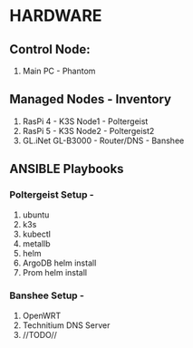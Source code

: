 # HARDWARE
## Control Node:
1. Main PC - Phantom

## Managed Nodes - Inventory
1. RasPi 4 - K3S Node1 - Poltergeist
2. RasPi 5 - K3S Node2 - Poltergeist2
3. GL.iNet GL-B3000 - Router/DNS - Banshee
   
## ANSIBLE Playbooks
### Poltergeist Setup - 
1. ubuntu
2. k3s
3. kubectl
4. metallb
5. helm
6. ArgoDB helm install
7. Prom helm install
   
### Banshee Setup -
1. OpenWRT
2. Technitium DNS Server
3. //TODO//

